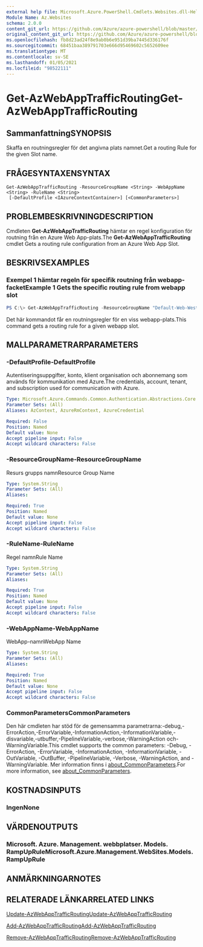```yaml
---
external help file: Microsoft.Azure.PowerShell.Cmdlets.Websites.dll-Help.xml
Module Name: Az.Websites
schema: 2.0.0
content_git_url: https://github.com/Azure/azure-powershell/blob/master/src/Websites/Websites/help/Get-AzWebAppTrafficRouting.md
original_content_git_url: https://github.com/Azure/azure-powershell/blob/master/src/Websites/Websites/help/Get-AzWebAppTrafficRouting.md
ms.openlocfilehash: fb8d23ad24f8e9ab0b6e951d39ba7445d336176f
ms.sourcegitcommit: 68451baa389791703e666d95469602c5652609ee
ms.translationtype: MT
ms.contentlocale: sv-SE
ms.lasthandoff: 01/05/2021
ms.locfileid: "98522111"
---
```

# <span data-ttu-id="cffd3-101">Get-AzWebAppTrafficRouting</span><span class="sxs-lookup"><span data-stu-id="cffd3-101">Get-AzWebAppTrafficRouting</span></span>

## <span data-ttu-id="cffd3-102">Sammanfattning</span><span class="sxs-lookup"><span data-stu-id="cffd3-102">SYNOPSIS</span></span>
<span data-ttu-id="cffd3-103">Skaffa en routningsregler för det angivna plats namnet.</span><span class="sxs-lookup"><span data-stu-id="cffd3-103">Get a routing Rule for the given Slot name.</span></span>

## <span data-ttu-id="cffd3-104">FRÅGESYNTAXEN</span><span class="sxs-lookup"><span data-stu-id="cffd3-104">SYNTAX</span></span>

```
Get-AzWebAppTrafficRouting -ResourceGroupName <String> -WebAppName <String> -RuleName <String>
 [-DefaultProfile <IAzureContextContainer>] [<CommonParameters>]
```

## <span data-ttu-id="cffd3-105">PROBLEMBESKRIVNING</span><span class="sxs-lookup"><span data-stu-id="cffd3-105">DESCRIPTION</span></span>
<span data-ttu-id="cffd3-106">Cmdleten **Get-AzWebAppTrafficRouting** hämtar en regel konfiguration för routning från en Azure Web App-plats.</span><span class="sxs-lookup"><span data-stu-id="cffd3-106">The **Get-AzWebAppTrafficRouting** cmdlet Gets a routing rule configuration from an Azure Web App Slot.</span></span>

## <span data-ttu-id="cffd3-107">BESKRIVS</span><span class="sxs-lookup"><span data-stu-id="cffd3-107">EXAMPLES</span></span>

### <span data-ttu-id="cffd3-108">Exempel 1 hämtar regeln för specifik routning från webapp-facket</span><span class="sxs-lookup"><span data-stu-id="cffd3-108">Example 1 Gets the specific routing rule from webapp slot</span></span>
```powershell
PS C:\> Get-AzWebAppTrafficRouting -ResourceGroupName "Default-Web-WestUS" -WebAppName "ContosoSite"  -RuleName 'Stg'
```

<span data-ttu-id="cffd3-109">Det här kommandot får en routningsregler för en viss webapp-plats.</span><span class="sxs-lookup"><span data-stu-id="cffd3-109">This command gets a routing rule for a given webapp slot.</span></span>

## <span data-ttu-id="cffd3-110">MALLPARAMETRAR</span><span class="sxs-lookup"><span data-stu-id="cffd3-110">PARAMETERS</span></span>

### <span data-ttu-id="cffd3-111">-DefaultProfile</span><span class="sxs-lookup"><span data-stu-id="cffd3-111">-DefaultProfile</span></span>
<span data-ttu-id="cffd3-112">Autentiseringsuppgifter, konto, klient organisation och abonnemang som används för kommunikation med Azure.</span><span class="sxs-lookup"><span data-stu-id="cffd3-112">The credentials, account, tenant, and subscription used for communication with Azure.</span></span>

```yaml
Type: Microsoft.Azure.Commands.Common.Authentication.Abstractions.Core.IAzureContextContainer
Parameter Sets: (All)
Aliases: AzContext, AzureRmContext, AzureCredential

Required: False
Position: Named
Default value: None
Accept pipeline input: False
Accept wildcard characters: False
```

### <span data-ttu-id="cffd3-113">-ResourceGroupName</span><span class="sxs-lookup"><span data-stu-id="cffd3-113">-ResourceGroupName</span></span>
<span data-ttu-id="cffd3-114">Resurs grupps namn</span><span class="sxs-lookup"><span data-stu-id="cffd3-114">Resource Group Name</span></span>

```yaml
Type: System.String
Parameter Sets: (All)
Aliases:

Required: True
Position: Named
Default value: None
Accept pipeline input: False
Accept wildcard characters: False
```

### <span data-ttu-id="cffd3-115">-RuleName</span><span class="sxs-lookup"><span data-stu-id="cffd3-115">-RuleName</span></span>
<span data-ttu-id="cffd3-116">Regel namn</span><span class="sxs-lookup"><span data-stu-id="cffd3-116">Rule Name</span></span>
```yaml
Type: System.String
Parameter Sets: (All)
Aliases:

Required: True
Position: Named
Default value: None
Accept pipeline input: False
Accept wildcard characters: False
```

### <span data-ttu-id="cffd3-117">-WebAppName</span><span class="sxs-lookup"><span data-stu-id="cffd3-117">-WebAppName</span></span>
<span data-ttu-id="cffd3-118">WebApp-namn</span><span class="sxs-lookup"><span data-stu-id="cffd3-118">WebApp Name</span></span>

```yaml
Type: System.String
Parameter Sets: (All)
Aliases:

Required: True
Position: Named
Default value: None
Accept pipeline input: False
Accept wildcard characters: False
```

### <span data-ttu-id="cffd3-119">CommonParameters</span><span class="sxs-lookup"><span data-stu-id="cffd3-119">CommonParameters</span></span>
<span data-ttu-id="cffd3-120">Den här cmdleten har stöd för de gemensamma parametrarna:-debug,-ErrorAction,-ErrorVariable,-InformationAction,-InformationVariable,-disvariable,-utbuffer,-PipelineVariable,-verbose,-WarningAction och-WarningVariable.</span><span class="sxs-lookup"><span data-stu-id="cffd3-120">This cmdlet supports the common parameters: -Debug, -ErrorAction, -ErrorVariable, -InformationAction, -InformationVariable, -OutVariable, -OutBuffer, -PipelineVariable, -Verbose, -WarningAction, and -WarningVariable.</span></span> <span data-ttu-id="cffd3-121">Mer information finns i [about_CommonParameters](http://go.microsoft.com/fwlink/?LinkID=113216).</span><span class="sxs-lookup"><span data-stu-id="cffd3-121">For more information, see [about_CommonParameters](http://go.microsoft.com/fwlink/?LinkID=113216).</span></span>

## <span data-ttu-id="cffd3-122">KOSTNADS</span><span class="sxs-lookup"><span data-stu-id="cffd3-122">INPUTS</span></span>

### <span data-ttu-id="cffd3-123">Ingen</span><span class="sxs-lookup"><span data-stu-id="cffd3-123">None</span></span>

## <span data-ttu-id="cffd3-124">VÄRDEN</span><span class="sxs-lookup"><span data-stu-id="cffd3-124">OUTPUTS</span></span>

### <span data-ttu-id="cffd3-125">Microsoft. Azure. Management. webbplatser. Models. RampUpRule</span><span class="sxs-lookup"><span data-stu-id="cffd3-125">Microsoft.Azure.Management.WebSites.Models.RampUpRule</span></span>

## <span data-ttu-id="cffd3-126">ANMÄRKNINGAR</span><span class="sxs-lookup"><span data-stu-id="cffd3-126">NOTES</span></span>

## <span data-ttu-id="cffd3-127">RELATERADE LÄNKAR</span><span class="sxs-lookup"><span data-stu-id="cffd3-127">RELATED LINKS</span></span>

[<span data-ttu-id="cffd3-128">Update-AzWebAppTrafficRouting</span><span class="sxs-lookup"><span data-stu-id="cffd3-128">Update-AzWebAppTrafficRouting</span></span>](./Update-AzWebAppTrafficRouting.md)

[<span data-ttu-id="cffd3-129">Add-AzWebAppTrafficRouting</span><span class="sxs-lookup"><span data-stu-id="cffd3-129">Add-AzWebAppTrafficRouting</span></span>](./Add-AzWebAppTrafficRouting.md)

[<span data-ttu-id="cffd3-130">Remove-AzWebAppTrafficRouting</span><span class="sxs-lookup"><span data-stu-id="cffd3-130">Remove-AzWebAppTrafficRouting</span></span>](./Remove-AzWebAppTrafficRouting.md)
